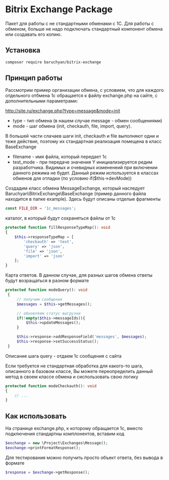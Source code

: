 # Bitrix Exchange Package

Пакет для работы с не стандартными обменами с 1С.
Для работы с обменом, больше не надо подключать стандартный компонент обмена или создавать его копию.

## Установка
```sh
composer require baruchyan/bitrix-exchange
```

## Принцип работы

Рассмотрим пример организации обмена, с условием, что для каждого отдельного отбмена 1с обращается к файлу exchange.php на сайте, с дополнительными параметрами: 
 
http://site.ru/exchange.php?type=message&mode=init
- type - тип обмена (в нашем случае message - обмен сообщениями)
- mode - шаг обмена (init, checkauth, file, import, query).

В большей части слачаев шаги init, checkauth и file выполняют одни и теже действия, поэтому их стандартная реализация помещена в класс BaseExchange
- filename - имя файла, который передает 1с
- test_mode  - при передаче значения Y инициализируется редим разработчика. Видимых и очевидных измененеий при включении данного режима не будет. Данный режим используется в классах обменов для отладки (по условию if($this->devMode)) 

Создадим класс обмена MessageExchange, который наследует Baruchyan\BitrixExchange\BaseExchange
(пример данного файла находится в папке example). Здесь будут описаны отделые фрагменты
 
```php
const FILE_DIR = '1c_messages'; 
```
каталог, в который будут сохраняться файлы от 1с

```php
protected function fillResponseTypeMap(): void
{
    $this->responseTypeMap = [
        'checkauth' => 'text',
        'query' => 'json',
        'file' => 'json',
        'import' => 'json'
    ];
}
```
Карта ответов. В данном случае, для разных шагов обмена ответы будут возращаться в разном формате


```php
protected function modeQuery(): void
 {
     // получем сообщения
     $messages = $this->getMessages();

     // обновляем статус выгрузки
     if(!empty($this->messageIds)){
         $this->updateMessages();
     }

     $this->response->addResponseField('messages', $messages);
     $this->response->setSuccessStatus();
 }
```
Описание шага query - отдаем 1с сообщения с сайта

Если требуется не стандартная обработка для какого-то шага, описанного в базовом классе, Вы можете переопределить данный метод в своем классе обмена и сиспользовать свою логику

```php
protected function modeCheckauth(): void
{
    // ...
}
```
## Как использовать 
На странице exchange.php, к которому обращается 1с, вместо подключения стандартны комплонентов, вставим код
```php
$exchange = new \Project\Exchanges\Message();
$exchange->printFormatResponse();
```
Для тестирования можно получить просто объект ответа, без вывода в формате
```php 
$response = $exchange->getResponse();
```

